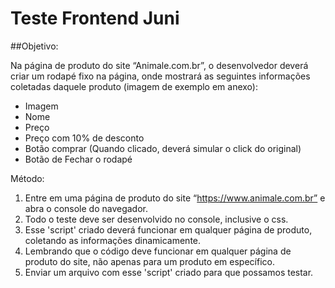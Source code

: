 # Teste Frontend Juni

##Objetivo: 

Na página de produto do site “Animale.com.br”, o desenvolvedor deverá criar um rodapé fixo na página, onde mostrará as seguintes informações coletadas daquele produto (imagem de exemplo em anexo):

- Imagem
- Nome
- Preço
- Preço com 10% de desconto
- Botão comprar (Quando clicado, deverá simular o click do original)
- Botão de Fechar o rodapé


Método:

1) Entre em uma página de produto do site “https://www.animale.com.br” e abra o console do navegador.
2) Todo o teste deve ser desenvolvido no console, inclusive o css.
3) Esse 'script' criado deverá funcionar em qualquer página de produto, coletando as informações dinamicamente.
4) Lembrando que o código deve funcionar em qualquer página de produto do site, não apenas para um produto em específico. 
5) Enviar um arquivo com esse 'script' criado para que possamos testar.
